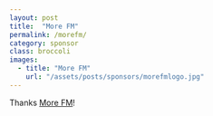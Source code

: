```yaml
---
layout: post
title:  "More FM"
permalink: /morefm/
category: sponsor
class: broccoli
images: 
  - title: "More FM"
    url: "/assets/posts/sponsors/morefmlogo.jpg"
---
```


Thanks [More FM](http://www.morefm.co.nz)!
